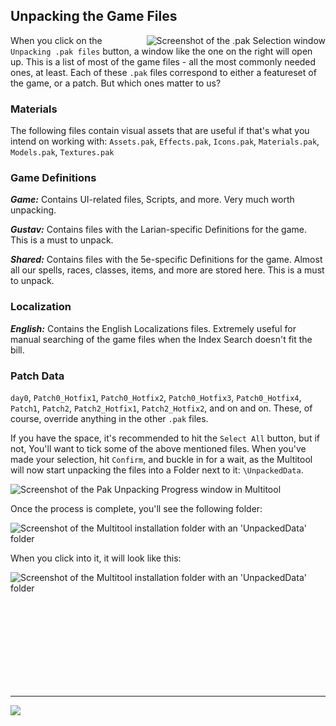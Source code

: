 ## Unpacking the Game Files

<img alt="Screenshot of the .pak Selection window" src="https://i.imgur.com/zXBWhdK.png" align="right">

When you click on the `Unpacking .pak files` button, a window like the one on the right will open up. This is a list of most of the game files - all the most commonly needed ones, at least. Each of these `.pak` files correspond to either a featureset of the game, or a patch. But which ones matter to us?

### Materials
The following files contain visual assets that are useful if that's what you intend on working with: `Assets.pak`, `Effects.pak`, `Icons.pak`, `Materials.pak`, `Models.pak`, `Textures.pak`

### Game Definitions
***Game:*** Contains UI-related files, Scripts, and more. Very much worth unpacking.

***Gustav:*** Contains files with the Larian-specific Definitions for the game. This is a must to unpack.

***Shared:*** Contains files with the 5e-specific Definitions for the game. Almost all our spells, races, classes, items, and more are stored here. This is a must to unpack.

### Localization
***English:*** Contains the English Localizations files. Extremely useful for manual searching of the game files when the Index Search doesn't fit the bill.

### Patch Data
`day0`, `Patch0_Hotfix1`, `Patch0_Hotfix2`, `Patch0_Hotfix3`, `Patch0_Hotfix4`, `Patch1`, `Patch2`, `Patch2_Hotfix1`, `Patch2_Hotfix2`, and on and on. These, of course, override anything in the other `.pak` files.

If you have the space, it's recommended to hit the `Select All` button, but if not, You'll want to tick some of the above mentioned files. When you've made your selection, hit `Confirm`, and buckle in for a wait, as the Multitool will now start unpacking the files into a Folder next to it: `\UnpackedData`. 

![Screenshot of the Pak Unpacking Progress window in Multitool](https://i.imgur.com/6UMTR01.png)

Once the process is complete, you'll see the following folder: 

<img alt="Screenshot of the Multitool installation folder with an 'UnpackedData' folder" src="https://i.imgur.com/0bI8v4l.png">

When you click into it, it will look like this:

<img alt="Screenshot of the Multitool installation folder with an 'UnpackedData' folder" src="https://i.imgur.com/LmEd15P.png">

<br /><br /><br /><br /><br /><br /><br /><br />

---

[<img src="https://img.shields.io/badge/Back_To-General_Usage-orange?style=for-the-badge">](https://github.com/ShinyHobo/BG3-Modders-Multitool/wiki/General-Usage)